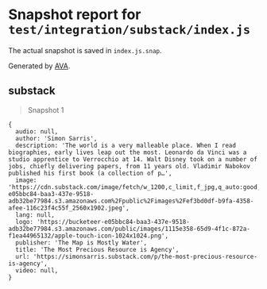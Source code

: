 # Snapshot report for `test/integration/substack/index.js`

The actual snapshot is saved in `index.js.snap`.

Generated by [AVA](https://avajs.dev).

## substack

> Snapshot 1

    {
      audio: null,
      author: 'Simon Sarris',
      description: 'The world is a very malleable place. When I read biographies, early lives leap out the most. Leonardo da Vinci was a studio apprentice to Verrocchio at 14. Walt Disney took on a number of jobs, chiefly delivering papers, from 11 years old. Vladimir Nabokov published his first book (a collection of p…',
      image: 'https://cdn.substack.com/image/fetch/w_1200,c_limit,f_jpg,q_auto:good,fl_progressive:steep/https%3A%2F%2Fbucketeer-e05bbc84-baa3-437e-9518-adb32be77984.s3.amazonaws.com%2Fpublic%2Fimages%2Fef3bd0df-b9fa-4358-afee-116c23f4c55f_2560x1902.jpeg',
      lang: null,
      logo: 'https://bucketeer-e05bbc84-baa3-437e-9518-adb32be77984.s3.amazonaws.com/public/images/1115e358-65d9-4f1c-872a-f1ea44965132/apple-touch-icon-1024x1024.png',
      publisher: 'The Map is Mostly Water',
      title: 'The Most Precious Resource is Agency',
      url: 'https://simonsarris.substack.com/p/the-most-precious-resource-is-agency',
      video: null,
    }
